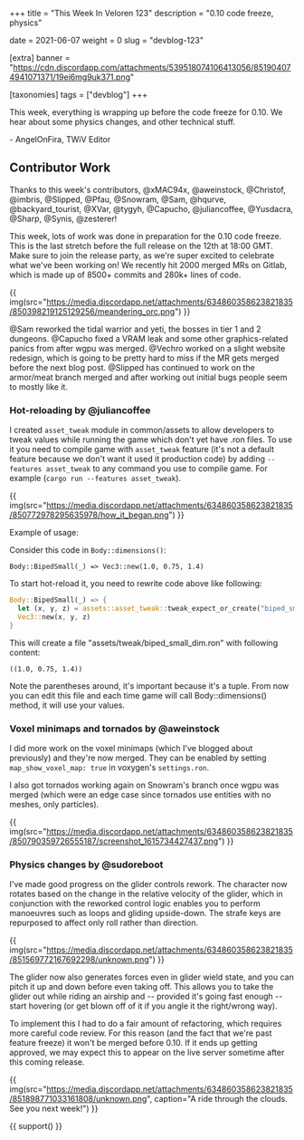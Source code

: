 +++
title = "This Week In Veloren 123"
description = "0.10 code freeze, physics"

date = 2021-06-07
weight = 0
slug = "devblog-123"

[extra]
banner = "https://cdn.discordapp.com/attachments/539518074106413056/851904074941071371/19ei6mg9uk371.png"

[taxonomies]
tags = ["devblog"]
+++

This week, everything is wrapping up before the code freeze for 0.10. We hear
about some physics changes, and other technical stuff.

\- AngelOnFira, TWiV Editor

## Contributor Work

Thanks to this week's contributors, @xMAC94x, @aweinstock, @Christof, @imbris,
@Slipped, @Pfau, @Snowram, @Sam, @hqurve, @backyard_tourist, @XVar, @tygyh,
@Capucho, @juliancoffee, @Yusdacra, @Sharp, @Synis, @zesterer!

This week, lots of work was done in preparation for the 0.10 code freeze. This
is the last stretch before the full release on the 12th at 18:00 GMT. Make sure
to join the release party, as we're super excited to celebrate what we've been
working on! We recently hit 2000 merged MRs on Gitlab, which is made up of 8500+
commits and 280k+ lines of code.

{{
  img(src="https://media.discordapp.net/attachments/634860358623821835/850398219125129256/meandering_orc.png")
}}

@Sam reworked the tidal warrior and yeti, the bosses in tier 1 and 2 dungeons.
@Capucho fixed a VRAM leak and some other graphics-related panics from after
wgpu was merged. @Vechro worked on a slight website redesign, which is going to
be pretty hard to miss if the MR gets merged before the next blog post. @Slipped
has continued to work on the armor/meat branch merged and after working out
initial bugs people seem to mostly like it.

### Hot-reloading by @juliancoffee

I created `asset_tweak` module in common/assets to allow developers to tweak
values while running the game which don't yet have .ron files. To use it you
need to compile game with `asset_tweak` feature (it's not a default feature
because we don't want it used it production code) by adding `--features asset_tweak` to any command you use to compile game. For example (`cargo run --features asset_tweak`).

{{
  img(src="https://media.discordapp.net/attachments/634860358623821835/850772978295635978/how_it_began.png")
}}

Example of usage:

Consider this code in `Body::dimensions()`:

`Body::BipedSmall(_) => Vec3::new(1.0, 0.75, 1.4)`

To start hot-reload it, you need to rewrite code above like following:

```rust
Body::BipedSmall(_) => {
  let (x, y, z) = assets::asset_tweak::tweak_expect_or_create("biped_small_dim", (1.0, 0.75, 1.4));
  Vec3::new(x, y, z)
}
```

This will create a file "assets/tweak/biped_small_dim.ron" with following
content:

`((1.0, 0.75, 1.4))`

Note the parentheses around, it's important because it's a tuple. From now you
can edit this file and each time game will call Body::dimensions() method, it
will use your values.

### Voxel minimaps and tornados by @aweinstock

I did more work on the voxel minimaps (which I've blogged about previously) and
they're now merged. They can be enabled by setting `map_show_voxel_map: true` in
voxygen's `settings.ron`.

I also got tornados working again on Snowram's branch once wgpu was merged
(which were an edge case since tornados use entities with no meshes, only
particles).

{{
  img(src="https://media.discordapp.net/attachments/634860358623821835/850790359726555187/screenshot_1615734427437.png")
}}

### Physics changes by @sudoreboot

I've made good progress on the glider controls rework. The character now rotates
based on the change in the relative velocity of the glider, which in conjunction
with the reworked control logic enables you to perform manoeuvres such as loops
and gliding upside-down. The strafe keys are repurposed to affect only roll
rather than direction.

{{
  img(src="https://media.discordapp.net/attachments/634860358623821835/851569772167692298/unknown.png")
}}

The glider now also generates forces even in glider wield state, and you can
pitch it up and down before even taking off. This allows you to take the glider
out while riding an airship and -- provided it's going fast enough -- start
hovering (or get blown off of it if you angle it the right/wrong way).

To implement this I had to do a fair amount of refactoring, which requires more
careful code review. For this reason (and the fact that we're past feature
freeze) it won't be merged before 0.10. If it ends up getting approved, we may
expect this to appear on the live server sometime after this coming release.

{{
  img(src="https://media.discordapp.net/attachments/634860358623821835/851898771033161808/unknown.png",
  caption="A ride through the clouds. See you next week!")
}}

{{ support() }}
